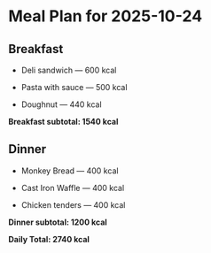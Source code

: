 # Meal Plan for 2025-10-24

## Breakfast

- Deli sandwich — 600 kcal

- Pasta with sauce — 500 kcal

- Doughnut — 440 kcal

**Breakfast subtotal: 1540 kcal**


## Dinner

- Monkey Bread — 400 kcal

- Cast Iron Waffle — 400 kcal

- Chicken tenders — 400 kcal

**Dinner subtotal: 1200 kcal**


**Daily Total: 2740 kcal**
